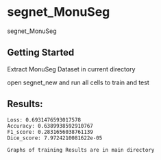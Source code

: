 # segnet_MonuSeg
segnet_MonuSeg


## Getting Started

Extract MonuSeg Dataset in current directory

open segnet_new and run all cells to train and test


## Results:
```
Loss: 0.6931476593017578
Accuracy: 0.6389938592910767
F1_score: 0.2831656038761139
Dice_score: 7.9724210081622e-05
```
```
Graphs of training Results are in main directory
```
